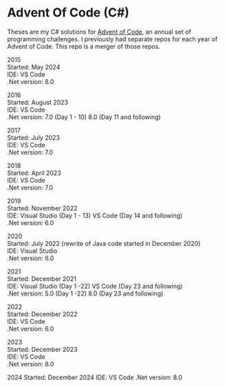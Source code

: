 # Advent Of Code (C#)

Theses are my C# solutions for [Advent of Code](https://adventofcode.com/), an annual set of programming challenges. I previously had separate repos for each year of Advent of Code. This repo is a merger of those repos.

2015  
Started: May 2024  
IDE: VS Code  
.Net version: 8.0  

2016  
Started: August 2023  
IDE: VS Code  
.Net version: 7.0 (Day 1 - 10) 8.0 (Day 11 and following)

2017  
Started: July 2023  
IDE: VS Code  
.Net version: 7.0  

2018  
Started: April 2023  
IDE: VS Code  
.Net version: 7.0  

2019  
Started: November 2022  
IDE: Visual Studio (Day 1 - 13) VS Code (Day 14 and following)  
.Net version: 6.0  

2020  
Started: July 2022 (rewrite of Java code started in December 2020)  
IDE: Visual Studio  
.Net version: 6.0  

2021  
Started: December 2021  
IDE: Visual Studio (Day 1 -22) VS Code (Day 23 and following)  
.Net version: 5.0 (Day 1 -22) 8.0 (Day 23 and following)  

2022  
Started: December 2022  
IDE: VS Code  
.Net version: 6.0  

2023  
Started: December 2023  
IDE: VS Code  
.Net version: 8.0  

2024
Started: December 2024
IDE: VS Code
.Net version: 8.0

